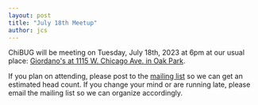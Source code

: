 ```yaml
---
layout: post
title: "July 18th Meetup"
author: jcs
---
```


ChiBUG will be meeting on
Tuesday, July 18th, 2023
at
6pm
at
our usual place:
[Giordano's at 1115 W. Chicago Ave. in Oak Park](https://www.google.com/maps/dir//Giordano's,+1115+Chicago+Ave,+Oak+Park,+IL+60302).

If you plan on attending, please post to the
[mailing list](https://groups.io/g/chibug)
so we can get an estimated head count.
If you change your mind or are running late, please email the mailing list so
we can organize accordingly.
